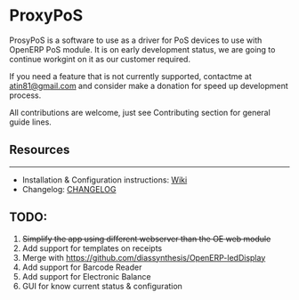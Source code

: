 # ProxyPoS

ProsyPoS is a software to use as a driver for PoS devices to use with OpenERP PoS module.
It is on early development status, we are going to continue workgint on it
as our customer required. 

If you need a feature that is not currently supported, contactme at atin81@gmail.com
and consider make a donation for speed up development process.

All contributions are welcome, just see Contributing section for general guide lines.


## Resources
------------------------------------------------------------------

* Installation & Configuration instructions: [Wiki](https://github.com/Fedrojesa/ProxyPoS/wiki)
* Changelog: [CHANGELOG](CHANGELOG.md)


## TODO:

1. ~~Simplify the app using different webserver than the OE web module~~
2. Add support for templates on receipts
3. Merge with https://github.com/diassynthesis/OpenERP-ledDisplay
4. Add support for Barcode Reader
5. Add support for Electronic Balance
6. GUI for know current status & configuration

